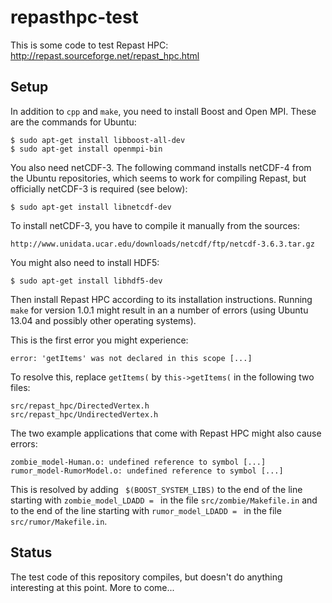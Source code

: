 repasthpc-test
==============

This is some code to test Repast HPC:
http://repast.sourceforge.net/repast_hpc.html


Setup
-----

In addition to `cpp` and `make`, you need to install Boost and Open MPI. These
are the commands for Ubuntu:

    $ sudo apt-get install libboost-all-dev
    $ sudo apt-get install openmpi-bin

You also need netCDF-3. The following command installs netCDF-4 from the Ubuntu
repositories, which seems to work for compiling Repast, but officially netCDF-3
is required (see below):

    $ sudo apt-get install libnetcdf-dev

To install netCDF-3, you have to compile it manually from the sources:

    http://www.unidata.ucar.edu/downloads/netcdf/ftp/netcdf-3.6.3.tar.gz

You might also need to install HDF5:

    $ sudo apt-get install libhdf5-dev

Then install Repast HPC according to its installation instructions. Running
`make` for version 1.0.1 might result in an a number of errors (using Ubuntu
13.04 and possibly other operating systems).

This is the first error you might experience:

    error: 'getItems' was not declared in this scope [...]

To resolve this, replace `getItems(` by `this->getItems(` in the following two
files:

    src/repast_hpc/DirectedVertex.h
    src/repast_hpc/UndirectedVertex.h

The two example applications that come with Repast HPC might also cause errors:

    zombie_model-Human.o: undefined reference to symbol [...]
    rumor_model-RumorModel.o: undefined reference to symbol [...]

This is resolved by adding ` $(BOOST_SYSTEM_LIBS)` to the end of the line
starting with `zombie_model_LDADD = ` in the file `src/zombie/Makefile.in` and
to the end of the line starting with `rumor_model_LDADD = ` in the file
`src/rumor/Makefile.in`.


Status
------

The test code of this repository compiles, but doesn't do anything interesting
at this point. More to come...
